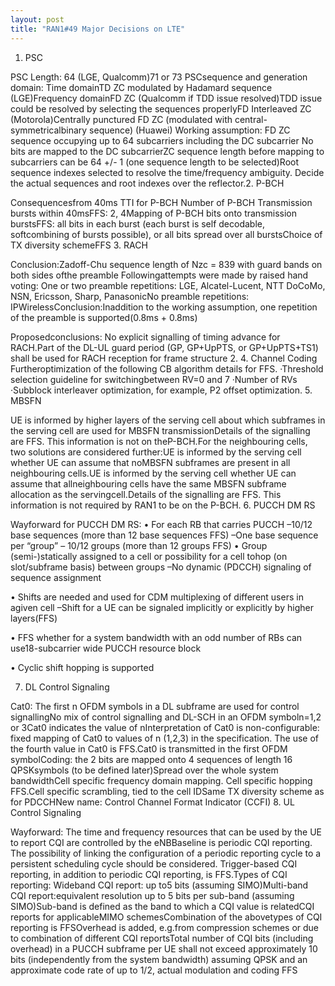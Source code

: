 ```yaml
---
layout: post
title: "RAN1#49 Major Decisions on LTE"
---
```


1. PSC

PSC Length:
64 (LGE, Qualcomm)71 or 73 
PSCsequence and generation domain: 
Time domainTD ZC modulated by Hadamard sequence (LGE)Frequency domainFD ZC (Qualcomm if TDD issue resolved)TDD issue could be resolved by selecting the sequences properlyFD Interleaved ZC (Motorola)Centrally punctured FD ZC (modulated with central-symmetricalbinary sequence) (Huawei) 
Working assumption:
FD ZC sequence occupying up to 64 subcarriers including the DC subcarrier No bits are mapped to the DC subcarrierZC sequence length before mapping to subcarriers can be 64 +/- 1 (one sequence length to be selected)Root sequence indexes selected to resolve the time/frequency ambiguity. Decide the actual sequences and root indexes over the reflector.2. P-BCH

Consequencesfrom 40ms TTI for P-BCH
Number of P-BCH Transmission bursts within 40msFFS: 2, 4Mapping of P-BCH bits onto transmission burstsFFS: all bits in each burst (each burst is self decodable, softcombining of bursts possible), or all bits spread over all burstsChoice of TX diversity schemeFFS 
3. RACH

Conclusion:Zadoff-Chu sequence length of Nzc = 839 with guard bands on both sides ofthe preamble
Followingattempts were made by raised hand voting:
One or two preamble repetitions: LGE, Alcatel-Lucent, NTT DoCoMo, NSN, Ericsson, Sharp, PanasonicNo preamble repetitions: IPWirelessConclusion:Inaddition to the working assumption, one repetition of the preamble is supported(0.8ms + 0.8ms)

Proposedconclusions:
No explicit signalling of timing advance for RACH.Part of the DL-UL guard period (GP, GP+UpPTS, or GP+UpPTS+TS1) shall be used for RACH reception for frame structure 2.
4. Channel Coding Furtheroptimization of the following CB algorithm details for FFS.
·Threshold selection guideline for switchingbetween RV=0 and 7
·Number of RVs
·Subblock interleaver optimization, for example, P2 offset optimization.
5. MBSFN

UE is informed by higher layers of the serving cell about which subframes in the serving cell are used for MBSFN transmissionDetails of the signalling are FFS. This information is not on theP-BCH.For the neighbouring cells, two solutions are considered further:UE is informed by the serving cell whether UE can assume that noMBSFN subframes are present in all neighbouring cells.UE is informed by the serving cell whether UE can assume that allneighbouring cells have the same MBSFN subframe allocation as the servingcell.Details of the signalling are FFS. This information is not required by RAN1 to be on the P-BCH. 
6. PUCCH DM RS

Wayforward for PUCCH DM RS:
• For each RB that carries PUCCH
–10/12 base sequences (more than 12 base sequences FFS)
–One base sequence per “group” – 10/12 groups (more than 12 groups FFS)
• Group (semi-)statically assigned to a cell or possibility for a cell tohop (on slot/subframe basis) between groups
–No dynamic (PDCCH) signaling of sequence assignment
 
• Shifts are needed and used for CDM multiplexing of different users in agiven cell 
–Shift for a UE can be signaled implicitly or explicitly by higher layers(FFS)
 
• FFS whether for a system bandwidth with an odd number of RBs can use18-subcarrier wide PUCCH resource block
 
• Cyclic shift hopping is supported
 
7. DL Control Signaling

Cat0:
The first n OFDM symbols in a DL subframe are used for control signallingNo mix of control signalling and DL-SCH in an OFDM symboln=1,2 or 3Cat0 indicates the value of nInterpretation of Cat0 is non-configurable: fixed mapping of Cat0 to values of n (1,2,3) in the specification. The use of the fourth value in Cat0 is FFS.Cat0 is transmitted in the first OFDM symbolCoding: the 2 bits are mapped onto 4 sequences of length 16 QPSKsymbols (to be defined later)Spread over the whole system bandwidthCell specific frequency domain mapping. Cell specific hopping FFS.Cell specific scrambling, tied to the cell IDSame TX diversity scheme as for PDCCHNew name: Control Channel Format Indicator (CCFI) 8. UL Control Signaling



Wayforward:
The time and frequency resources that can be used by the UE to report CQI are controlled by the eNBBaseline is periodic CQI reporting. The possibility of linking the configuration of a periodic reporting cycle to a persistent scheduling cycle should be considered. Trigger-based CQI reporting, in addition to periodic CQI reporting, is FFS.Types of CQI reporting: Wideband CQI report: up to5 bits (assuming SIMO)Multi-band CQI report:equivalent resolution up to 5 bits per sub-band (assuming SIMO)Sub-band is defined as the band to which a CQI value is relatedCQI reports for applicableMIMO schemesCombination of the abovetypes of CQI reporting is FFSOverhead is added, e.g.from compression schemes or due to combination of different CQI reportsTotal number of CQI bits (including overhead) in a PUCCH subframe per UE shall not exceed approximately 10 bits (independently from the system bandwidth) assuming QPSK and an approximate code rate of up to 1/2, actual modulation and coding FFS 


